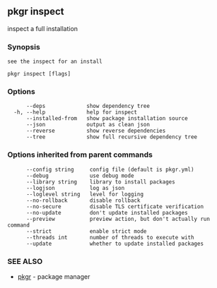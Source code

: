 ## pkgr inspect

inspect a full installation

### Synopsis


	see the inspect for an install
 

```
pkgr inspect [flags]
```

### Options

```
      --deps             show dependency tree
  -h, --help             help for inspect
      --installed-from   show package installation source
      --json             output as clean json
      --reverse          show reverse dependencies
      --tree             show full recursive dependency tree
```

### Options inherited from parent commands

```
      --config string     config file (default is pkgr.yml)
      --debug             use debug mode
      --library string    library to install packages
      --logjson           log as json
      --loglevel string   level for logging
      --no-rollback       disable rollback
      --no-secure         disable TLS certificate verification
      --no-update         don't update installed packages
      --preview           preview action, but don't actually run command
      --strict            enable strict mode
      --threads int       number of threads to execute with
      --update            whether to update installed packages
```

### SEE ALSO

* [pkgr](pkgr.md)	 - package manager

